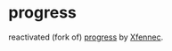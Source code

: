 # progress
reactivated (fork of) [progress](https://github.com/Xfennec/progress) by [Xfennec](https://github.com/Xfennec).
